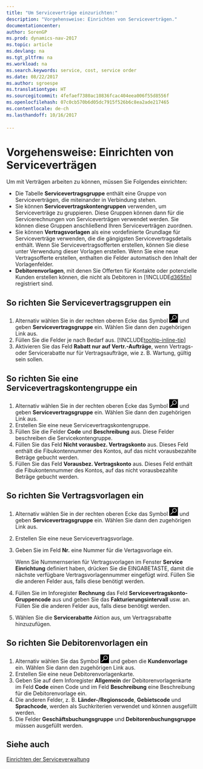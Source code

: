 ```yaml
---
title: "Um Serviceverträge einzurichten:"
description: "Vorgehensweise: Einrichten von Serviceverträgen."
documentationcenter: 
author: SorenGP
ms.prod: dynamics-nav-2017
ms.topic: article
ms.devlang: na
ms.tgt_pltfrm: na
ms.workload: na
ms.search.keywords: service, cost, service order
ms.date: 08/22/2017
ms.author: sgroespe
ms.translationtype: HT
ms.sourcegitcommit: 4fefaef7380ac10836fcac404eea006f55d8556f
ms.openlocfilehash: 07c0cb570b6d05dc7915f526b6c8ea2ade217465
ms.contentlocale: de-ch
ms.lasthandoff: 10/16/2017

---
```


# <a name="how-to-set-up-service-contracts"></a>Vorgehensweise: Einrichten von Serviceverträgen
Um mit Verträgen arbeiten zu können, müssen Sie Folgendes einrichten: 

* Die Tabelle **Servicevertragsgruppe** enthält eine Gruppe von Serviceverträgen, die miteinander in Verbindung stehen.
* Sie können **Servicevertragskontengruppen** verwenden, um Serviceverträge zu gruppieren. Diese Gruppen können dann für die Servicerechnungen von Serviceverträgen verwendet werden. Sie können diese Gruppen anschließend Ihren Serviceverträgen zuordnen.  
* Sie können **Vertragsvorlagen** als eine vordefinierte Grundlage für Serviceverträge verwenden, die die gängigsten Servicevertragsdetails enthält. Wenn Sie Servicevertragsofferten erstellen, können Sie diese unter Verwendung dieser Vorlagen erstellen. Wenn Sie eine neue Vertragsofferte erstellen, enthalten die Felder automatisch den Inhalt der Vorlagenfelder.
* **Debitorenvorlagen**, mit denen Sie Offerten für Kontakte oder potenzielle Kunden erstellen können, die nicht als Debitoren in [!INCLUDE[d365fin](includes/d365fin_md.md)] registriert sind.  

## <a name="to-set-up-a-service-contract-group"></a>So richten Sie Servicevertragsgruppen ein  
1. Alternativ wählen Sie in der rechten oberen Ecke das Symbol ![Nach Seite oder Bericht suchen](media/ui-search/search_small.png "Nach Seite oder Bericht suchen") und geben **Servicevertragsgruppe** ein. Wählen Sie dann den zugehörigen Link aus.  
2. Füllen Sie die Felder je nach Bedarf aus. [!INCLUDE[tooltip-inline-tip](includes/tooltip-inline-tip_md.md)]
3. Aktivieren Sie das Feld **Rabatt nur auf Vertr.-Aufträge**, wenn Vertrags- oder Servicerabatte nur für Vertragsaufträge, wie z. B. Wartung, gültig sein sollen.  

## <a name="to-set-up-a-service-contract-account-group"></a>So richten Sie eine Servicevertragskontengruppe ein  
1. Alternativ wählen Sie in der rechten oberen Ecke das Symbol ![Nach Seite oder Bericht suchen](media/ui-search/search_small.png "Nach Seite oder Bericht suchen") und geben **Servicevertragsgruppe** ein. Wählen Sie dann den zugehörigen Link aus.  
2. Erstellen Sie eine neue Servicevertragskontengruppe.   
3. Füllen Sie die Felder **Code** und **Beschreibung** aus. Diese Felder beschreiben die Servicekontengruppe.  
4. Füllen Sie das Feld **Nicht vorausbez. Vertragskonto** aus. Dieses Feld enthält die Fibukontennummer des Kontos, auf das nicht vorausbezahlte Beträge gebucht werden.  
5. Füllen Sie das Feld **Vorausbez. Vertragskonto** aus. Dieses Feld enthält die Fibukontennummer des Kontos, auf das nicht vorausbezahlte Beträge gebucht werden.  

## <a name="to-set-up-a-contract-template"></a>So richten Sie Vertragsvorlagen ein  
1. Alternativ wählen Sie in der rechten oberen Ecke das Symbol ![Nach Seite oder Bericht suchen](media/ui-search/search_small.png "Nach Seite oder Bericht suchen") und geben **Servicevertragsgruppe** ein. Wählen Sie dann den zugehörigen Link aus.  
2. Erstellen Sie eine neue Servicevertragsvorlage.  
3. Geben Sie im Feld **Nr.** eine Nummer für die Vertagsvorlage ein.  
  
     Wenn Sie Nummernserien für Vertragsvorlagen im Fenster **Service Einrichtung** definiert haben, drücken Sie die EINGABETASTE, damit die nächste verfügbare Vertragsvorlagennummer eingefügt wird. Füllen Sie die anderen Felder aus, falls diese benötigt werden.  
  
4. Füllen Sie im Inforegister **Rechnung** das Feld **Servicevertragskonto-Gruppencode** aus und geben Sie das **Fakturierungsintervall** usw. an. Füllen Sie die anderen Felder aus, falls diese benötigt werden.  
5. Wählen Sie die **Servicerabatte** Aktion aus, um Vertragsrabatte hinzuzufügen.  

## <a name="to-set-up-a-customer-template"></a>So richten Sie Debitorenvorlagen ein  
1. Alternativ wählen Sie das Symbol ![Nach Seite oder Bericht suchen](media/ui-search/search_small.png "Nach Seite oder Bericht suchen") und geben die **Kundenvorlage** ein. Wählen Sie dann den zugehörigen Link aus.  
2. Erstellen Sie eine neue Debitorenvorlagenkarte.  
3. Geben Sie auf dem Inforegister **Allgemein** der Debitorenvorlagenkarte im Feld **Code** einen Code und im Feld **Beschreibung** eine Beschreibung für die Debitorenvorlage ein. 
4. Die anderen Felder, z. B. **Länder-/Regionscode**, **Gebietscode** und **Sprachcode**, werden als Suchkriterien verwendet und können ausgefüllt werden.  
5. Die Felder  **Geschäftsbuchungsgruppe** und  **Debitorenbuchungsgruppe** müssen ausgefüllt werden.  

## <a name="see-also"></a>Siehe auch
[Einrichten der Serviceverwaltung](service-setup-service.md)

